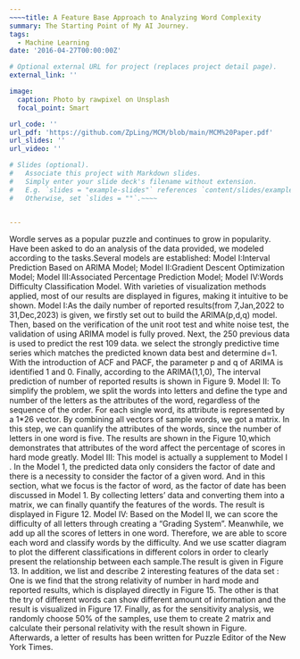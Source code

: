 ```yaml
---
~~~~title: A Feature Base Approach to Analyzing Word Complexity 
summary: The Starting Point of My AI Journey.
tags:
  - Machine Learning
date: '2016-04-27T00:00:00Z'

# Optional external URL for project (replaces project detail page).
external_link: ''

image:
  caption: Photo by rawpixel on Unsplash
  focal_point: Smart

url_code: ''
url_pdf: 'https://github.com/ZpLing/MCM/blob/main/MCM%20Paper.pdf'
url_slides: ''
url_video: ''

# Slides (optional).
#   Associate this project with Markdown slides.
#   Simply enter your slide deck's filename without extension.
#   E.g. `slides = "example-slides"` references `content/slides/example-slides.md`.
#   Otherwise, set `slides = ""`.~~~~


---
```


Wordle serves as a popular puzzle and continues to grow in popularity. Have been asked to do an analysis of the data provided, we modeled according to the tasks.Several models are established: Model Ⅰ:Interval Prediction Based on ARIMA Model; Model Ⅱ:Gradient Descent Optimization Model; Model Ⅲ:Associated Percentage Prediction Model; Model Ⅳ:Words Difficulty Classification Model. With varieties of visualization methods applied, most of our results are displayed in figures, making it intuitive to be shown. Model Ⅰ:As the daily number of reported results(from 7,Jan,2022 to 31,Dec,2023) is given, we firstly set out to build the ARIMA(p,d,q) model. Then, based on the verification of the unit root test and white noise test, the validation of using ARIMA model is fully proved. Next, the 250 previous data is used to predict the rest 109 data. we select the strongly predictive time series which matches the predicted known data best and determine d=1. With the introduction of ACF and PACF, the parameter p and q of ARIMA is identified 1 and 0. Finally, according to the ARIMA(1,1,0), The interval prediction of number of reported results is shown in Figure 9. Model Ⅱ: To simplify the problem, we split the words into letters and define the type and number of the letters as the attributes of the word, regardless of the sequence of the order. For each single word, its attribute is represented by a 1*26 vector. By combining all vectors of
sample words, we got a matrix. In this step, we can quanlify the attributes of the words, since the number of letters in one word is five. The results are shown in the Figure 10,which demonstrates that attributes of the word affect the percentage of scores in hard mode greatly. Model Ⅲ: This model is actually a supplement to Model Ⅰ . In the Model 1, the
predicted data only considers the factor of date and there is a necessity to consider the factor of a given word. And in this section, what we focus is the factor of word, as the factor of date has been discussed in Model 1. By collecting letters’ data and converting them into a matrix, we can finally quantify the features of the words. The result is displayed in Figure 12. Model Ⅳ: Based on the Model Ⅱ, we can score the difficulty of all letters through creating a “Grading System”. Meanwhile, we add up all the scores of letters in one word. Therefore, we are able to score each word and classify words by the difficulty. And we use
scatter diagram to plot the different classifications in different colors in order to clearly present the relationship between each sample.The result is given in Figure 13. In addition, we list and describe 2 interesting features of the data set : One is we find that the strong relativity of number in hard mode and reported results, which is displayed directly in Figure 15. The other is that the try of different words can show different amount of information and the result is visualized in Figure 17. Finally, as for the sensitivity analysis, we randomly choose 50% of the samples, use
them to create 2 matrix and calculate their personal relativity with the result shown in Figure. Afterwards, a letter of results has been written for Puzzle Editor of the New York Times.
